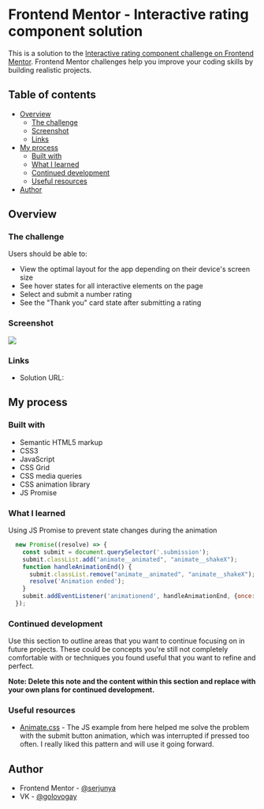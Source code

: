 # Frontend Mentor - Interactive rating component solution

This is a solution to the [Interactive rating component challenge on Frontend Mentor](https://www.frontendmentor.io/challenges/interactive-rating-component-koxpeBUmI). Frontend Mentor challenges help you improve your coding skills by building realistic projects. 

## Table of contents

- [Overview](#overview)
  - [The challenge](#the-challenge)
  - [Screenshot](#screenshot)
  - [Links](#links)
- [My process](#my-process)
  - [Built with](#built-with)
  - [What I learned](#what-i-learned)
  - [Continued development](#continued-development)
  - [Useful resources](#useful-resources)
- [Author](#author)

## Overview

### The challenge

Users should be able to:

- View the optimal layout for the app depending on their device's screen size
- See hover states for all interactive elements on the page
- Select and submit a number rating
- See the "Thank you" card state after submitting a rating

### Screenshot

![](./screenshot.jpg)

### Links

- Solution URL:

## My process

### Built with

- Semantic HTML5 markup
- CSS3
- JavaScript
- CSS Grid
- CSS media queries
- CSS animation library
- JS Promise

### What I learned
Using JS Promise to prevent state changes during the animation
```js
  new Promise((resolve) => {
    const submit = document.querySelector('.submission');
    submit.classList.add("animate__animated", "animate__shakeX");
    function handleAnimationEnd() {
      submit.classList.remove("animate__animated", "animate__shakeX");
      resolve('Animation ended');
    }
    submit.addEventListener('animationend', handleAnimationEnd, {once: true});
  });
```

### Continued development

Use this section to outline areas that you want to continue focusing on in future projects. These could be concepts you're still not completely comfortable with or techniques you found useful that you want to refine and perfect.

**Note: Delete this note and the content within this section and replace with your own plans for continued development.**

### Useful resources

- [Animate.css](https://animate.style/) - The JS example from here helped me solve the problem with the submit button animation, which was interrupted if pressed too often. I really liked this pattern and will use it going forward.

## Author

- Frontend Mentor - [@serjunya](https://www.frontendmentor.io/profile/serjunya)
- VK - [@golovogay](https://www.vk.com/golovogay)

